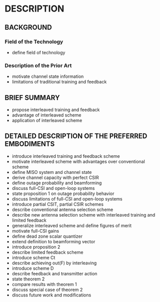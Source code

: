 # DESCRIPTION

## BACKGROUND

### Field of the Technology

- define field of technology

### Description of the Prior Art

- motivate channel state information
- limitations of traditional training and feedback

## BRIEF SUMMARY

- propose interleaved training and feedback
- advantage of interleaved scheme
- application of interleaved scheme

## DETAILED DESCRIPTION OF THE PREFERRED EMBODIMENTS

- introduce interleaved training and feedback scheme
- motivate interleaved scheme with advantages over conventional scheme
- define MISO system and channel state
- derive channel capacity with perfect CSIR
- define outage probability and beamforming
- discuss full-CSI and open-loop systems
- state proposition 1 on outage probability behavior
- discuss limitations of full-CSI and open-loop systems
- introduce partial CSIT, partial CSIR schemes
- describe conventional antenna selection scheme
- describe new antenna selection scheme with interleaved training and limited feedback
- generalize interleaved scheme and define figures of merit
- motivate full-CSI gains
- define dead zone scalar quantizer
- extend definition to beamforming vector
- introduce proposition 2
- describe limited feedback scheme
- introduce scheme Ct
- describe achieving out(F) by interleaving
- introduce scheme D
- describe feedback and transmitter action
- state theorem 2
- compare results with theorem 1
- discuss special case of theorem 2
- discuss future work and modifications

